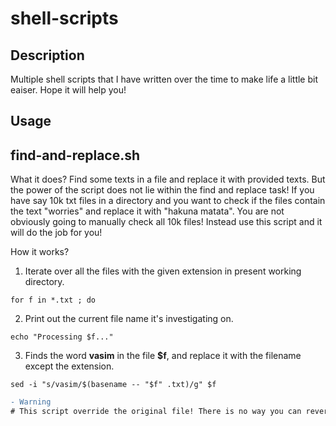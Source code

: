 # shell-scripts

Description
-------
Multiple shell scripts that I have written over the time to make life a little bit eaiser. Hope it will help you!

Usage
-------
## find-and-replace.sh

What it does?
Find some texts in a file and replace it with provided texts. But the power of the script does not lie within the find and replace task! If you have say 10k txt files in a directory and you want to check if the files contain the text "worries" and replace it with "hakuna matata". You are not obviously going to manually check all 10k files! Instead use this script and it will do the job for you!

How it works?
1. Iterate over all the files with the given extension in present working directory.
```Shell
for f in *.txt ; do
```
2. Print out the current file name it's investigating on.
```Shell
echo "Processing $f..."
```
3. Finds the word **vasim** in the file **$f**, and replace it with the filename except the extension.
```Shell
sed -i "s/vasim/$(basename -- "$f" .txt)/g" $f
```
```diff
- Warning
# This script override the original file! There is no way you can revert back the original file. If you want to keep a backup of the file(s), in the sed command, replace **-i** with **-i_bkp**  
```

